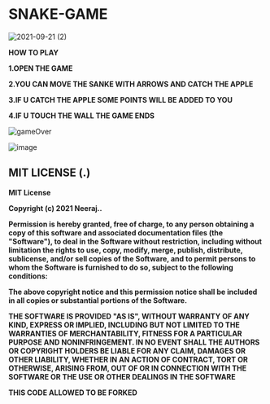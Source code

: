 # SNAKE-GAME 

![2021-09-21 (2)](https://user-images.githubusercontent.com/76809680/134150602-1b3e0617-be90-4149-9850-0b46924d8895.png)


**HOW TO PLAY**

**1.OPEN THE GAME**

**2.YOU CAN MOVE THE SANKE WITH ARROWS AND CATCH THE APPLE**

**3.IF U CATCH THE APPLE SOME POINTS WILL BE ADDED TO YOU**

**4.IF U TOUCH THE WALL THE GAME ENDS**



![gameOver](https://user-images.githubusercontent.com/76809680/134149610-3acce5bd-f85f-4dae-8374-a6c1d198b18c.png)

![image](https://user-images.githubusercontent.com/76809680/134151311-702607fa-af41-4080-b34b-5b3d2ac09390.png)


## MIT LICENSE (.) 

**MIT License**

**Copyright (c) 2021 Neeraj..**

**Permission is hereby granted, free of charge, to any person obtaining a copy
of this software and associated documentation files (the "Software"), to deal
in the Software without restriction, including without limitation the rights
to use, copy, modify, merge, publish, distribute, sublicense, and/or sell
copies of the Software, and to permit persons to whom the Software is
furnished to do so, subject to the following conditions:**

**The above copyright notice and this permission notice shall be included in all
copies or substantial portions of the Software.**

**THE SOFTWARE IS PROVIDED "AS IS", WITHOUT WARRANTY OF ANY KIND, EXPRESS OR
IMPLIED, INCLUDING BUT NOT LIMITED TO THE WARRANTIES OF MERCHANTABILITY,
FITNESS FOR A PARTICULAR PURPOSE AND NONINFRINGEMENT. IN NO EVENT SHALL THE
AUTHORS OR COPYRIGHT HOLDERS BE LIABLE FOR ANY CLAIM, DAMAGES OR OTHER
LIABILITY, WHETHER IN AN ACTION OF CONTRACT, TORT OR OTHERWISE, ARISING FROM,
OUT OF OR IN CONNECTION WITH THE SOFTWARE OR THE USE OR OTHER DEALINGS IN THE
SOFTWARE**

**THIS CODE ALLOWED TO BE FORKED**

